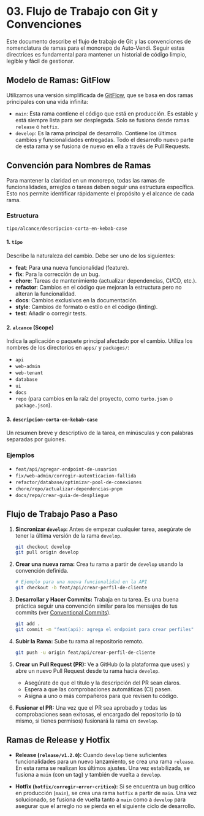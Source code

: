 # 03. Flujo de Trabajo con Git y Convenciones

Este documento describe el flujo de trabajo de Git y las convenciones de nomenclatura de ramas para el monorepo de Auto-Vendi. Seguir estas directrices es fundamental para mantener un historial de código limpio, legible y fácil de gestionar.

## Modelo de Ramas: GitFlow

Utilizamos una versión simplificada de [GitFlow](https://nvie.com/posts/a-successful-git-branching-model/), que se basa en dos ramas principales con una vida infinita:

-   `main`: Esta rama contiene el código que está en producción. Es estable y está siempre lista para ser desplegada. Solo se fusiona desde ramas `release` o `hotfix`.
-   `develop`: Es la rama principal de desarrollo. Contiene los últimos cambios y funcionalidades entregadas. Todo el desarrollo nuevo parte de esta rama y se fusiona de nuevo en ella a través de Pull Requests.

## Convención para Nombres de Ramas

Para mantener la claridad en un monorepo, todas las ramas de funcionalidades, arreglos o tareas deben seguir una estructura específica. Esto nos permite identificar rápidamente el propósito y el alcance de cada rama.

### Estructura

```
tipo/alcance/descripcion-corta-en-kebab-case
```

#### 1. `tipo`

Describe la naturaleza del cambio. Debe ser uno de los siguientes:

-   **feat**: Para una nueva funcionalidad (feature).
-   **fix**: Para la corrección de un bug.
-   **chore**: Tareas de mantenimiento (actualizar dependencias, CI/CD, etc.).
-   **refactor**: Cambios en el código que mejoran la estructura pero no alteran la funcionalidad.
-   **docs**: Cambios exclusivos en la documentación.
-   **style**: Cambios de formato o estilo en el código (linting).
-   **test**: Añadir o corregir tests.

#### 2. `alcance` (Scope)

Indica la aplicación o paquete principal afectado por el cambio. Utiliza los nombres de los directorios en `apps/` y `packages/`:

-   `api`
-   `web-admin`
-   `web-tenant`
-   `database`
-   `ui`
-   `docs`
-   `repo` (para cambios en la raíz del proyecto, como `turbo.json` o `package.json`).

#### 3. `descripcion-corta-en-kebab-case`

Un resumen breve y descriptivo de la tarea, en minúsculas y con palabras separadas por guiones.

### Ejemplos

-   `feat/api/agregar-endpoint-de-usuarios`
-   `fix/web-admin/corregir-autenticacion-fallida`
-   `refactor/database/optimizar-pool-de-conexiones`
-   `chore/repo/actualizar-dependencias-pnpm`
-   `docs/repo/crear-guia-de-despliegue`

## Flujo de Trabajo Paso a Paso

1.  **Sincronizar `develop`:** Antes de empezar cualquier tarea, asegúrate de tener la última versión de la rama `develop`.

    ```bash
    git checkout develop
    git pull origin develop
    ```

2.  **Crear una nueva rama:** Crea tu rama a partir de `develop` usando la convención definida.

    ```bash
    # Ejemplo para una nueva funcionalidad en la API
    git checkout -b feat/api/crear-perfil-de-cliente
    ```

3.  **Desarrollar y Hacer Commits:** Trabaja en tu tarea. Es una buena práctica seguir una convención similar para los mensajes de tus commits (ver [Conventional Commits](https://www.conventionalcommits.org/)).

    ```bash
    git add .
    git commit -m "feat(api): agrega el endpoint para crear perfiles"
    ```

4.  **Subir la Rama:** Sube tu rama al repositorio remoto.

    ```bash
    git push -u origin feat/api/crear-perfil-de-cliente
    ```

5.  **Crear un Pull Request (PR):** Ve a GitHub (o la plataforma que uses) y abre un nuevo Pull Request desde tu rama hacia `develop`.

    -   Asegúrate de que el título y la descripción del PR sean claros.
    -   Espera a que las comprobaciones automáticas (CI) pasen.
    -   Asigna a uno o más compañeros para que revisen tu código.

6.  **Fusionar el PR:** Una vez que el PR sea aprobado y todas las comprobaciones sean exitosas, el encargado del repositorio (o tú mismo, si tienes permisos) fusionará la rama en `develop`.

## Ramas de Release y Hotfix

-   **Release (`release/v1.2.0`):** Cuando `develop` tiene suficientes funcionalidades para un nuevo lanzamiento, se crea una rama `release`. En esta rama se realizan los últimos ajustes. Una vez estabilizada, se fusiona a `main` (con un tag) y también de vuelta a `develop`.

-   **Hotfix (`hotfix/corregir-error-critico`):** Si se encuentra un bug crítico en producción (`main`), se crea una rama `hotfix` a partir de `main`. Una vez solucionado, se fusiona de vuelta tanto a `main` como a `develop` para asegurar que el arreglo no se pierda en el siguiente ciclo de desarrollo.
